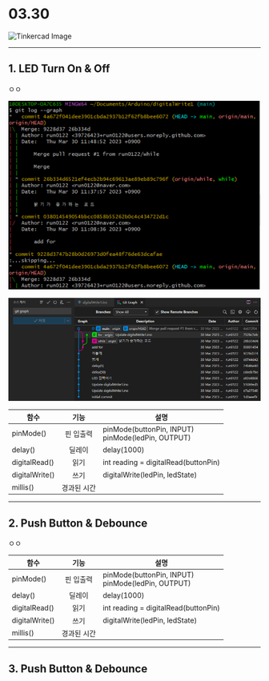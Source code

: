 # 03.30
 
![Tinkercad Image](/LED3_Practice.png)

<hr/>

## 1. LED Turn On & Off

ㅇㅇ

![Image1](/git_log.PNG)

![Image2](/git_graph.PNG)

|함수|기능|설명|
|------|:---:|---|
|pinMode()|핀 입출력|pinMode(buttonPin, INPUT)<br>pinMode(ledPin, OUTPUT)|
|delay()|딜레이|delay(1000)|
|digitalRead()|읽기|int reading = digitalRead(buttonPin)|
|digitalWrite()|쓰기|digitalWrite(ledPin, ledState)|
|millis()|경과된 시간||

<hr/>

## 2. Push Button & Debounce

ㅇㅇ

|함수|기능|설명|
|------|:---:|---|
|pinMode()|핀 입출력|pinMode(buttonPin, INPUT)<br>pinMode(ledPin, OUTPUT)|
|delay()|딜레이|delay(1000)|
|digitalRead()|읽기|int reading = digitalRead(buttonPin)|
|digitalWrite()|쓰기|digitalWrite(ledPin, ledState)|
|millis()|경과된 시간||

<hr/>

## 3. Push Button & Debounce
